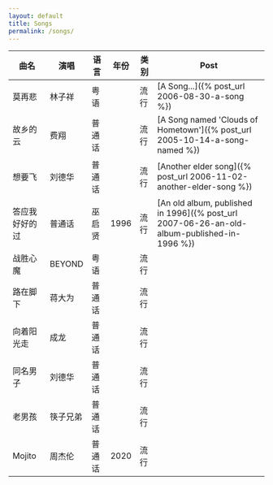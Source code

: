 ```yaml
---
layout: default
title: Songs
permalink: /songs/
---
```


|曲名|演唱|语言|年份|类别|Post|
|---|---|---|---|---|---|
|莫再悲|林子祥|粤语||流行|[A Song...]({% post_url 2006-08-30-a-song %})|
|故乡的云|费翔|普通话||流行|[A Song named 'Clouds of Hometown']({% post_url 2005-10-14-a-song-named %})|
|想要飞|刘德华|普通话||流行|[Another elder song]({% post_url 2006-11-02-another-elder-song %})|
|答应我好好的过|普通话|巫启贤|1996|流行|[An old album, published in 1996]({% post_url 2007-06-26-an-old-album-published-in-1996 %})|
|战胜心魔|BEYOND|粤语||流行||
|路在脚下|蒋大为|普通话||流行||
|向着阳光走|成龙|普通话||流行||
|同名男子|刘德华|普通话||流行||
|老男孩|筷子兄弟|普通话||流行||
|Mojito|周杰伦|普通话|2020|流行||

